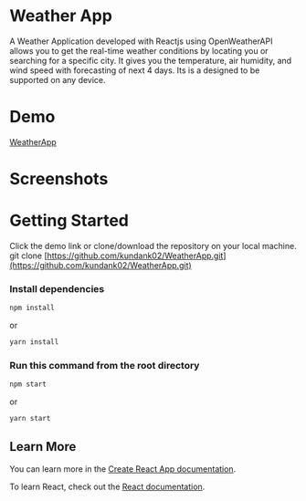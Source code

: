 # Weather App

A Weather Application developed with Reactjs using OpenWeatherAPI allows you to get the real-time weather conditions by locating you or searching for a specific city. It gives you the temperature, air humidity, and wind speed with forecasting of next 4 days. Its is a designed to be supported on any device.

# Demo
[WeatherApp]()

# Screenshots


# Getting Started
Click the demo link or clone/download the repository on your local machine.  
git clone [https://github.com/kundank02/WeatherApp.git](https://github.com/kundank02/WeatherApp.git)

### Install dependencies

```bash
npm install 
```
or
```bash
yarn install 
```
### Run this command from the root directory
```bash
npm start
```
or
```bash
yarn start
```


## Learn More

You can learn more in the [Create React App documentation](https://create-react-app.dev/docs/getting-started).

To learn React, check out the [React documentation](https://react.dev/).
